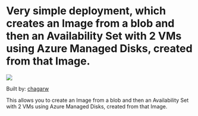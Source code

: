 # Very simple deployment, which creates an Image from a blob and then an Availability Set with 2 VMs using Azure Managed Disks, created from that Image.  

<a href="https://portal.azure.com/#create/Microsoft.Template/uri/https%3A%2F%2Fraw.githubusercontent.com%2Fchagarw%2FMDPP%2Fmaster%2F101-create-image-availabilityset-2vm-from-blob%2Fazuredeploy.json" target="_blank">
    <img src="http://azuredeploy.net/deploybutton.png"/>
</a>

Built by: [chagarw](https://github.com/chagarw)

This allows you to create an Image from a blob and then an Availability Set with 2 VMs using Azure Managed Disks, created from that Image.  